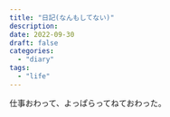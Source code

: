 ```yaml
---
title: "日記(なんもしてない)"
description:
date: 2022-09-30
draft: false
categories:
  - "diary"
tags:
  - "life"
---
```


仕事おわって、よっぱらってねておわった。
